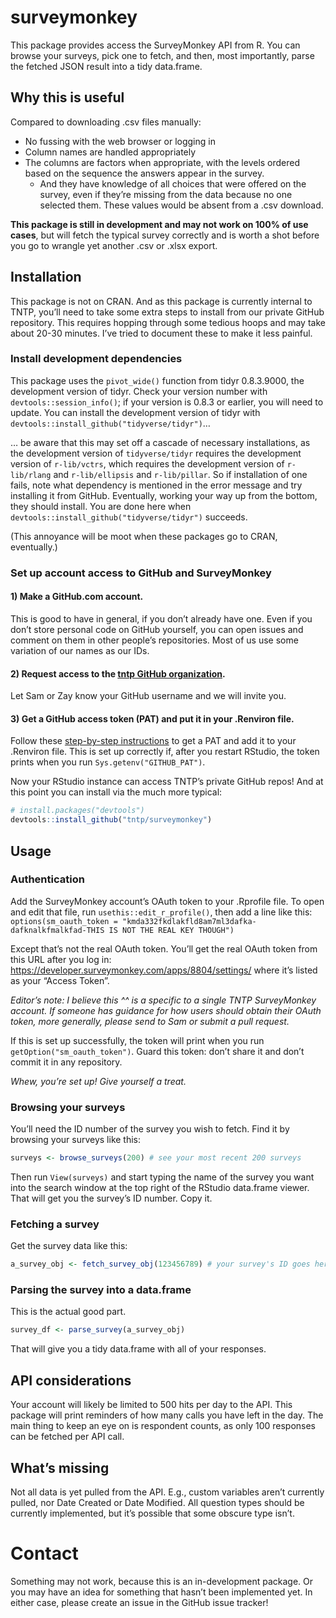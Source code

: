 
<!-- README.md is generated from README.Rmd. Please edit that file -->

# surveymonkey

<!-- badges: start -->

<!-- badges: end -->

This package provides access the SurveyMonkey API from R. You can browse
your surveys, pick one to fetch, and then, most importantly, parse the
fetched JSON result into a tidy data.frame.

## Why this is useful

Compared to downloading .csv files manually:

  - No fussing with the web browser or logging in
  - Column names are handled appropriately
  - The columns are factors when appropriate, with the levels ordered
    based on the sequence the answers appear in the survey.
      - And they have knowledge of all choices that were offered on the
        survey, even if they’re missing from the data because no one
        selected them. These values would be absent from a .csv
        download.

**This package is still in development and may not work on 100% of use
cases**, but will fetch the typical survey correctly and is worth a shot
before you go to wrangle yet another .csv or .xlsx export.

## Installation

This package is not on CRAN. And as this package is currently internal
to TNTP, you’ll need to take some extra steps to install from our
private GitHub repository. This requires hopping through some tedious
hoops and may take about 20-30 minutes. I’ve tried to document these to
make it less painful.

### Install development dependencies

This package uses the `pivot_wide()` function from tidyr 0.8.3.9000, the
development version of tidyr. Check your version number with
`devtools::session_info()`; if your version is 0.8.3 or earlier, you
will need to update. You can install the development version of tidyr
with `devtools::install_github("tidyverse/tidyr")`…

… be aware that this may set off a cascade of necessary installations,
as the development version of `tidyverse/tidyr` requires the development
version of `r-lib/vctrs`, which requires the development version of
`r-lib/rlang` and `r-lib/ellipsis` and `r-lib/pillar`. So if
installation of one fails, note what dependency is mentioned in the
error message and try installing it from GitHub. Eventually, working
your way up from the bottom, they should install. You are done here when
`devtools::install_github("tidyverse/tidyr")` succeeds.

(This annoyance will be moot when these packages go to CRAN,
eventually.)

### Set up account access to GitHub and SurveyMonkey

#### 1\) Make a GitHub.com account.

This is good to have in general, if you don’t already have one. Even if
you don’t store personal code on GitHub yourself, you can open issues
and comment on them in other people’s repositories. Most of us use some
variation of our names as our
IDs.

#### 2\) Request access to the [tntp GitHub organization](https://github.com/tntp/).

Let Sam or Zay know your GitHub username and we will invite
you.

#### 3\) Get a GitHub access token (PAT) and put it in your .Renviron file.

Follow these [step-by-step
instructions](https://happygitwithr.com/github-pat.html#step-by-step) to
get a PAT and add it to your .Renviron file. This is set up correctly
if, after you restart RStudio, the token prints when you run
`Sys.getenv("GITHUB_PAT")`.

Now your RStudio instance can access TNTP’s private GitHub repos\! And
at this point you can install via the much more typical:

``` r
# install.packages("devtools")
devtools::install_github("tntp/surveymonkey")
```

## Usage

### Authentication

Add the SurveyMonkey account’s OAuth token to your .Rprofile file. To
open and edit that file, run `usethis::edit_r_profile()`, then add a
line like this: `options(sm_oauth_token =
"kmda332fkdlakfld8am7ml3dafka-dafknalkfmalkfad-THIS IS NOT THE REAL KEY
THOUGH")`

Except that’s not the real OAuth token. You’ll get the real OAuth token
from this URL after you log in:
<https://developer.surveymonkey.com/apps/8804/settings/> where it’s
listed as your “Access Token”.

*Editor’s note: I believe this ^^ is a specific to a single TNTP
SurveyMonkey account. If someone has guidance for how users should
obtain their OAuth token, more generally, please send to Sam or submit a
pull request.*

If this is set up successfully, the token will print when you run
`getOption("sm_oauth_token")`. Guard this token: don’t share it and
don’t commit it in any repository.

*Whew, you’re set up\! Give yourself a treat.*

### Browsing your surveys

You’ll need the ID number of the survey you wish to fetch. Find it by
browsing your surveys like this:

``` r
surveys <- browse_surveys(200) # see your most recent 200 surveys
```

Then run `View(surveys)` and start typing the name of the survey you
want into the search window at the top right of the RStudio data.frame
viewer. That will get you the survey’s ID number. Copy it.

### Fetching a survey

Get the survey data like this:

``` r
a_survey_obj <- fetch_survey_obj(123456789) # your survey's ID goes here
```

### Parsing the survey into a data.frame

This is the actual good part.

``` r
survey_df <- parse_survey(a_survey_obj)
```

That will give you a tidy data.frame with all of your responses.

## API considerations

Your account will likely be limited to 500 hits per day to the API. This
package will print reminders of how many calls you have left in the day.
The main thing to keep an eye on is respondent counts, as only 100
responses can be fetched per API call.

## What’s missing

Not all data is yet pulled from the API. E.g., custom variables aren’t
currently pulled, nor Date Created or Date Modified. All question types
should be currently implemented, but it’s possible that some obscure
type isn’t.

# Contact

Something may not work, because this is an in-development package. Or
you may have an idea for something that hasn’t been implemented yet. In
either case, please create an issue in the GitHub issue tracker\!

